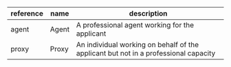 reference | name | description
--- | --- | ---
agent | Agent | A professional agent working for the applicant
proxy | Proxy | An individual working on behalf of the applicant but not in a professional capacity
